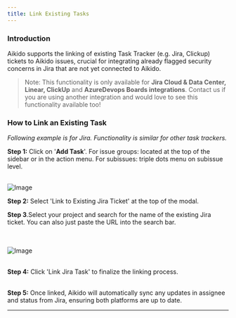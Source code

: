 ```yaml
---
title: Link Existing Tasks
---
```



### Introduction

Aikido supports the linking of existing Task Tracker (e.g. Jira, Clickup) tickets to Aikido issues, crucial for integrating already flagged security concerns in Jira that are not yet connected to Aikido.

> Note: This functionality is only available for **Jira Cloud & Data Center, Linear, ClickUp** and **AzureDevops Boards integrations**. Contact us if you are using another integration and would love to see this functionality available too!

### How to Link an Existing Task

*Following example is for Jira. Functionality is similar for other task trackers.*

**Step 1:** Click on '**Add Task**'. For issue groups: located at the top of the sidebar or in the action menu. For subissues: triple dots menu on subissue level.\
​

![Image](https://ucarecdn.com/6f3c3573-9254-4bf5-8868-538950b88336/)

**Step 2:** Select 'Link to Existing Jira Ticket' at the top of the modal.

**Step 3**.Select your project and search for the name of the existing Jira ticket. You can also just paste the URL into the search bar.\
​\
​

![Image](https://ucarecdn.com/b8f9f259-9a92-4fd3-9bb1-3f5501d45193/)

\
​**Step 4:** Click 'Link Jira Task' to finalize the linking process.\
​

**Step 5:** Once linked, Aikido will automatically sync any updates in assignee and status from Jira, ensuring both platforms are up to date.

---